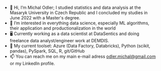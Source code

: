 - 👋 Hi, I’m Michal Odler; I studied statistics and data analysis at the Masaryk University in Czech Republic and I concluded my studies in June 2022 with a Master's degree.
- 👀 I’m interested in everything data science, especially ML algorithms, their application and productionalization in the world
- 🖥️ Currently working as a data scientist at DataSentics and doing freelance data analyst/engineer work at DEMDIS. 
- 📖 My current toolset: Azure (Data Factory, Databricks), Python (scikit, pandas), PySpark, SQL, R, git/GitHub 
- 📫 You can reach me on my main e-mail adress odler.michal@gmail.com or my LinkedIn profile. 

<!---
OdlerM/OdlerM is a ✨ special ✨ repository because its `README.md` (this file) appears on your GitHub profile.
You can click the Preview link to take a look at your changes.
--->
